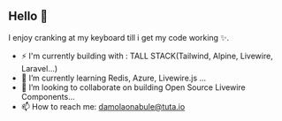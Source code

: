 ## Hello 👋

I enjoy cranking at my keyboard till i get my code working ✨.

- ⚡ I'm currently building with : TALL STACK(Tailwind, Alpine, Livewire, Laravel...)
- 🌱 I’m currently learning Redis, Azure, Livewire.js ...
- 👯 I’m looking to collaborate on building Open Source Livewire Components...
- 📫 How to reach me: damolaonabule@tuta.io


